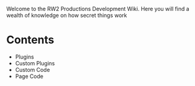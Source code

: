 <!-- TITLE: RW2 Development Wiki -->
<!-- SUBTITLE: An Oasis of development knowledge for the RW2 Website -->

Welcome to the RW2 Productions Development Wiki. Here you will find a wealth of knowledge on how secret things work
# Contents
- Plugins
- Custom Plugins
- Custom Code
- Page Code
